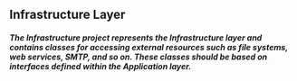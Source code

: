 ﻿## Infrastructure Layer

##### The Infrastructure project represents the Infrastructure layer and contains classes for accessing external resources such as file systems, web services, SMTP, and so on. These classes should be based on interfaces defined within the Application layer.
